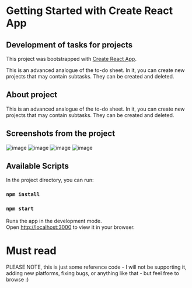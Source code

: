 # Getting Started with Create React App
## Development of tasks for projects
This project was bootstrapped with [Create React App](https://github.com/facebook/create-react-app).

This is an advanced analogue of the to-do sheet. In it, you can create new projects that may contain subtasks. They can be created and deleted.

## About project
This is an advanced analogue of the to-do sheet. In it, you can create new projects that may contain subtasks. They can be created and deleted.

## Screenshots from the project
![image](https://user-images.githubusercontent.com/98453976/206947091-58b91f11-8c94-43b8-bcd5-ee92709f17d5.png)
![image](https://user-images.githubusercontent.com/98453976/206947113-aabd41a4-fd0e-4167-a2ef-5faa26ee90c4.png)
![image](https://user-images.githubusercontent.com/98453976/206947131-9e6c18f5-80d9-413c-bef2-3c06786c0cd7.png)
![image](https://user-images.githubusercontent.com/98453976/206947175-98cc147b-15d8-45a9-8c23-9d5c296125c2.png)


## Available Scripts

In the project directory, you can run:
### `npm install`
### `npm start`

Runs the app in the development mode.\
Open [http://localhost:3000](http://localhost:3000) to view it in your browser.


# Must read
PLEASE NOTE, this is just some reference code - I will not be supporting it, adding new platforms, fixing bugs, or anything like that - but feel free to browse :)
